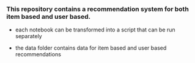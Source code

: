 ### This repository contains a recommendation system for both item based and user based.

- each notebook can be transformed into a script that can be run separately

- the data folder contains data for item based and user based recommendations 
